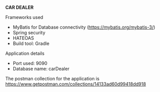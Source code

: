 **CAR DEALER**

Frameworks used
- MyBatis for Database connectivity (https://mybatis.org/mybatis-3/)
- Spring security
- HATEOAS
- Build tool: Gradle

Application details
- Port used: 9090
- Database name: carDealer

The postman collection for the application is https://www.getpostman.com/collections/14133ad60d99418dd918
